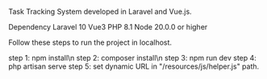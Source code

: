 Task Tracking System developed in Laravel and Vue.js.

Dependency
Laravel 10
Vue3
PHP 8.1
Node 20.0.0 or higher

Follow these steps to run the project in localhost.

step 1: npm install\n
step 2: composer install\n
step 3: npm run dev
step 4: php artisan serve
step 5: set dynamic URL in "/resources/js/helper.js" path.
